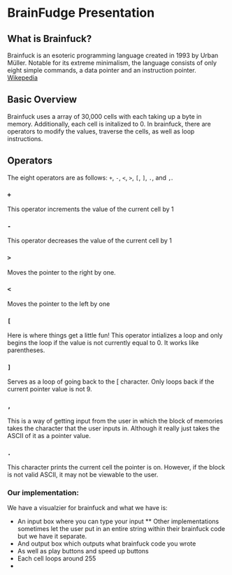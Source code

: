 # BrainFudge Presentation

## What is Brainfuck?
Brainfuck is an esoteric programming language created in 1993 by Urban Müller. Notable for its extreme minimalism, the language consists of only eight simple commands, a data pointer and an instruction pointer. [Wikepedia](https://en.wikipedia.org/wiki/Brainfuck)

## Basic Overview
Brainfuck uses a array of 30,000 cells with each taking up a byte in memory. Additionally, each cell is initalized to 0. In brainfuck, there are operators to modify the values, traverse the cells, as well as loop instructions.

## Operators
The eight operators are as follows: `+`, `-`, `<`, `>`, `[`, `]`, `.`, and `,`.

### `+`
This operator increments the value of the current cell by 1

### `-`
This operator decreases the value of the current cell by 1

### `>`
Moves the pointer to the right by one.

### `<`
Moves the pointer to the left by one

### `[`
Here is where things get a little fun! This operator intializes a loop and only begins the loop if the value is not currently equal to 0. It works like parentheses.

### `]`
Serves as a loop of going back to the \[ character. Only loops back if the current pointer value is not 9.

### `,`
This is a way of getting input from the user in which the block of memories takes the character that the user inputs in. Although it really just takes the ASCII of it as a pointer value.

### `.`
This character prints the current cell the pointer is on. However, if the block is not valid ASCII, it may not be viewable to the user.

### Our implementation:
We have a visualzier for brainfuck and what we have is:
* An input box where you can type your input
** Other implementations sometimes let the user put in an entire string within their brainfuck code but we have it separate.
* And output box which outputs what brainfuck code you wrote
* As well as play buttons and speed up buttons
* Each cell loops around 255
* 


